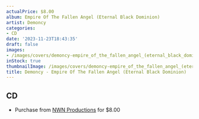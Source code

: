 ```yaml
---
actualPrice: $8.00
album: Empire Of The Fallen Angel (Eternal Black Dominion)
artist: Demoncy
categories:
- CD
date: '2023-11-23T18:43:35'
draft: false
images:
- /images/covers/demoncy-empire_of_the_fallen_angel_(eternal_black_dominion).jpg
inStock: true
thumbnailImage: /images/covers/demoncy-empire_of_the_fallen_angel_(eternal_black_dominion)-thumb.jpg
title: Demoncy - Empire Of The Fallen Angel (Eternal Black Dominion)
---
```


## CD
* Purchase from [NWN Productions](http://shop.nwnprod.com/index.php?route=product/product&path=93&product_id=31959&sort=pd.name&order=ASC) for $8.00
